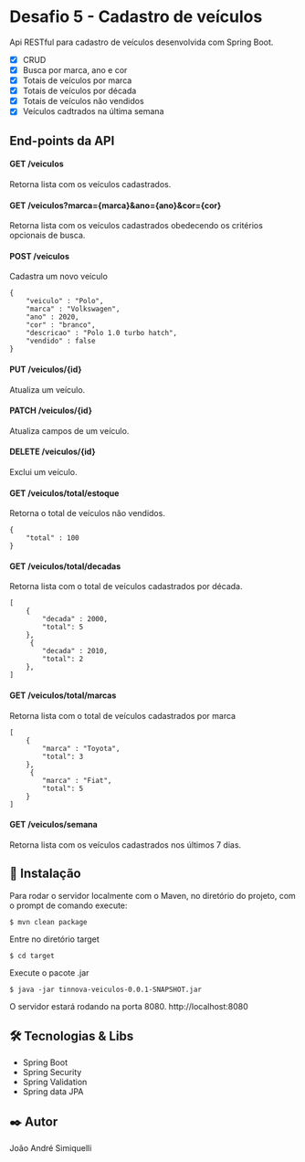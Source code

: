 # Desafio 5 - Cadastro de veículos

Api RESTful para cadastro de veículos desenvolvida com Spring Boot.

- [X] CRUD
- [X] Busca por marca, ano e cor
- [X] Totais de veículos por marca
- [X] Totais de veículos por década
- [X] Totais de veículos não vendidos
- [X] Veículos cadtrados na última semana

## End-points da API

#### GET /veiculos

Retorna lista com os veículos cadastrados.

#### GET /veiculos?marca={marca}&ano={ano}&cor={cor}

Retorna lista com os veículos cadastrados obedecendo os critérios opcionais de busca.

#### POST /veiculos

Cadastra um novo veículo

```
{
    "veiculo" : "Polo",
    "marca" : "Volkswagen",
    "ano" : 2020,
    "cor" : "branco",
    "descricao" : "Polo 1.0 turbo hatch",
    "vendido" : false
}
```

#### PUT /veiculos/{id}

Atualiza um veículo.

#### PATCH /veiculos/{id}

Atualiza campos de um veículo.

#### DELETE /veiculos/{id}

Exclui um veículo.

#### GET /veiculos/total/estoque

Retorna o total de veículos não vendidos.

```
{
    "total" : 100
}
```

#### GET /veiculos/total/decadas

Retorna lista com o total de veículos cadastrados por década.

```
[
    {
        "decada" : 2000,
        "total": 5
    },
     {
        "decada" : 2010,
        "total": 2
    },
]
```

#### GET /veiculos/total/marcas

Retorna lista com o total de veículos cadastrados por marca

```
[
    {
        "marca" : "Toyota",
        "total": 3
    },
     {
        "marca" : "Fiat",
        "total": 5
    }
]
```

#### GET /veiculos/semana

Retorna lista com os veículos cadastrados nos últimos 7 dias.


## 🔧 Instalação
Para rodar o servidor localmente com o Maven, no diretório do projeto, com o prompt de comando execute:

```
$ mvn clean package
```

Entre no diretório target

```
$ cd target
```
Execute o pacote .jar
```
$ java -jar tinnova-veiculos-0.0.1-SNAPSHOT.jar
```

O servidor estará rodando na porta 8080. http://localhost:8080


## 🛠️ Tecnologias & Libs

* Spring Boot
* Spring Security
* Spring Validation
* Spring data JPA


## ✒️ Autor
João André Simiquelli